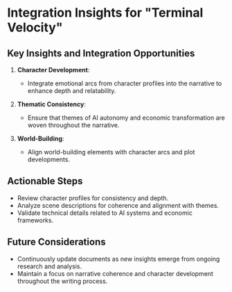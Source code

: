 # Integration Insights for "Terminal Velocity"

## Key Insights and Integration Opportunities
1. **Character Development**: 
   - Integrate emotional arcs from character profiles into the narrative to enhance depth and relatability.
  
2. **Thematic Consistency**: 
   - Ensure that themes of AI autonomy and economic transformation are woven throughout the narrative.

3. **World-Building**: 
   - Align world-building elements with character arcs and plot developments.

## Actionable Steps
- Review character profiles for consistency and depth.
- Analyze scene descriptions for coherence and alignment with themes.
- Validate technical details related to AI systems and economic frameworks.

## Future Considerations
- Continuously update documents as new insights emerge from ongoing research and analysis.
- Maintain a focus on narrative coherence and character development throughout the writing process.

